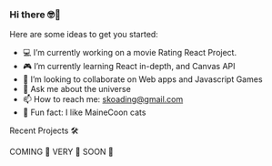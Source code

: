 ### Hi there 🤓👋

Here are some ideas to get you started:

- 💻 I’m currently working on a movie Rating React Project.
- 🎮 I’m currently learning React in-depth, and Canvas API
- 🧬 I’m looking to collaborate on Web apps and Javascript Games
- 🎱 Ask me about the universe
- 📫 How to reach me: skoading@gmail.com
- 🧪 Fun fact: I like MaineCoon cats

Recent Projects 🛠️

COMING 🍔
VERY 🦩
SOON 🧟
